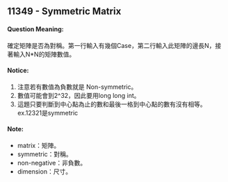## 11349 - Symmetric Matrix

#### Question Meaning:
確定矩陣是否為對稱。第一行輸入有幾個Case，第二行輸入此矩陣的邊長N，接著輸入N*N的矩陣數值。

#### Notice:
1. 注意若有數值為負數就是 Non-symmetric。
2. 數值可能會到2^32，因此要用long long int。
3. 這題只要判斷到中心點為止的數和最後一格到中心點的數有沒有相等。ex.12321是symmetric

#### Note:
- matrix：矩陣。
- symmetric：對稱。
- non-negative：非負數。
- dimension：尺寸。